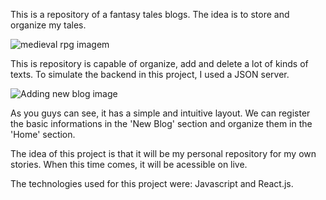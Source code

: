 This is a repository of a fantasy tales blogs. The idea is to store and organize my tales.

![medieval rpg imagem](https://user-images.githubusercontent.com/92900668/174809852-c6e3cfe0-0be2-4ec5-a8c6-574715c23a2c.jpg)

This is repository is capable of organize, add and delete a lot of kinds of texts. To simulate the backend in this project, I used a JSON server.

![Adding new blog image](https://user-images.githubusercontent.com/92900668/174820327-5261a568-314e-4f54-b043-3ef7fb3ffdf8.png)

As you guys can see, it has a simple and intuitive layout. We can register the basic informations in the 'New Blog' section and organize them in the 'Home' section.

The idea of this project is that it will be my personal repository for my own stories. When this time comes, it will be acessible on live.

The technologies used for this project were: Javascript and React.js.
